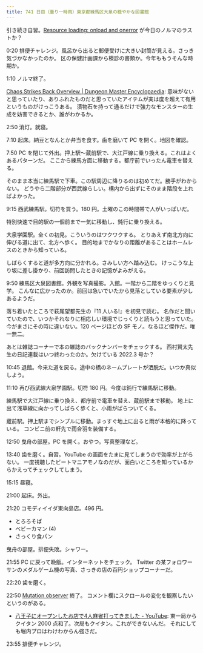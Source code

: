 ```yaml
---
title: 741 日目（曇り一時雨）東京都練馬区大泉の穏やかな図書館
---
```


引き続き自習。[Resource loading: onload and onerror](https://javascript.info/onload-onerror)
が今日のノルマのラストか？

0:20 排便チャレンジ。風呂から出ると郵便受けに大きい封筒が見える。さっき気づかなかったのか。
区の保健計画課から検診の書類か。今年ももうそんな時期か。

1:10 ノルマ終了。

[Chaos Strikes Back Overview &#x7c; Dungeon Master Encyclopaedia](http://dmweb.free.fr/?q=node/249):
意味がないと思っていたり、ありふれたものだと思っていたアイテムが実は度を超えて有用というものがけっこうある。
漬物石を持って通るだけで強力なモンスターの生成を妨害できるとか、誰がわかるか。

2:50 消灯。就寝。

7:10 起床。納豆となんとか弁当を食す。歯を磨いて PC を開く。地図を確認。

7:50 PC を閉じて外出。押上駅～蔵前駅で、大江戸線に乗り換える。これはよくあるパターンだ。
ここから練馬方面に移動する。都庁前でいったん電車を替える。

そのまま本当に練馬駅で下車。この駅周辺に降りるのは初めてだ。勝手がわからない。
どうやら二階部分が西武線らしい。構内から出ずにそのまま階段を上ればよかった。

9:15 西武練馬駅。切符を買う。180 円。土曜のこの時間帯で人がいっぱいだ。

特別快速で目的駅の一個前まで一気に移動し、鈍行に乗り換える。

大泉学園駅。全くの初見。こういうのはワクワクする。
とりあえず南北方向に伸びる道に出て、北方へ歩く。
目的地までかなりの距離があることはホームレスのときから知っている。

しばらくすると道が多方向に分かれる。さみしい方へ踏み込む。
けっこうな上り坂に差し掛かり、前回訪問したときの記憶がよみがえる。

9:50 練馬区大泉図書館。外観を写真撮影。入館。一階から二階をゆっくりと見学。
こんなに広かったのか。前回は急いでいたから見落としている要素が少しあるようだ。

落ち着いたところで萩尾望都先生の『11 人いる!』を初見で読む。
名作だと聞いていたので、いつかそれなりに相応しい環境でじっくりと読もうと思っていた。
今がまさにその時に違いない。120 ページほどの SF モノ。なるほど傑作だ。唯一無二。

あとは雑誌コーナーで本の雑誌のバックナンバーをチェックする。
西村賢太先生の日記連載はいつ終わったのか。欠けている 2022.3 号か？

10:45 退館。今来た道を戻る。途中の橋のネームプレートが洒脱だ。いつか真似しよう。

11:10 再び西武線大泉学園駅。切符 180 円。今度は鈍行で練馬駅に移動。

練馬駅で大江戸線に乗り換え、都庁前で電車を替え、蔵前駅まで移動。
地上に出て浅草線に向かってしばらく歩くと、小雨がぱらついてくる。

蔵前駅。押上駅までシンプルに移動。まっすぐ地上に出ると雨が本格的に降っている。
コンビニ前の軒先で雨合羽を装備する。

12:50 曳舟の部屋。PC を開く。おやつ。写真整理など。

13:40 歯を磨く。自習。YouTube の画面をたまに見てしまうので効率が上がらない。
一度視聴したビートマニアモノなのだが、面白いところを知っているからかえってチェックしてしまう。

15:15 昼寝。

21:00 起床。外出。

21:20 コモディイイダ東向島店。496 円。

* とろろそば
* ベビーカマン (4)
* さっくり食パン

曳舟の部屋。排便失敗。シャワー。

21:55 PC に戻って晩飯。インターネットをチェック。
Twitter の某フォロワーサンのメダルゲーム機の写真、さっきの店の百円ショップコーナーだ。

22:20 歯を磨く。

22:50 [Mutation observer](https://javascript.info/mutation-observer) 終了。
コメント欄にスクロールの変化を観察したいというのがある。

* [八王子にオープンしたお店で4人麻雀打ってきました - YouTube](https://www.youtube.com/watch?v=ky1h-0lvHxQ):
  東一局からクイタン 2000 点和了。次局もクイタン。これができないんだ。
  それにしても堀内プロはわけわからん強さだ。

23:55 排便チャレンジ。
